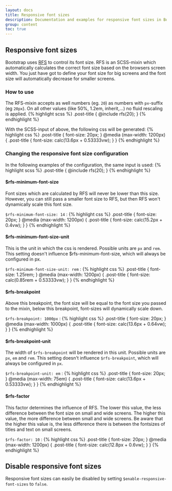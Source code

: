 ```yaml
---
layout: docs
title: Responsive font sizes
description: Documentation and examples for responsive font sizes in Bootstrap.
group: content
toc: true
---
```


## Responsive font sizes
Bootstrap uses [RFS](https://github.com/MartijnCuppens/rfs) to control its font size. RFS is an SCSS-mixin which automatically calculates the correct font size based on the browsers screen width. You just have got to define your font size for big screens and the font size will automatically decrease for smaller screens.

### How to use
The RFS-mixin accepts as well numbers (eg. `20`) as numbers with `px`-suffix (eg `20px`). On all other values (like 50%, 1.2em, inherit,...) no fluid rescaling is applied.
{% highlight scss %}
.post-title {
  @include rfs(20);
}
{% endhighlight %}

With the SCSS-input of above, the following css will be generated:
{% highlight css %}
.post-title {
  font-size: 20px;
}
@media (max-width: 1200px) {
  .post-title {
    font-size: calc(13.6px + 0.53333vw);
  }
}
{% endhighlight %}

### Changing the responsive font size configuration
In the following examples of the configuration, the same input is used:
{% highlight scss %}
.post-title {
  @include rfs(20);
}
{% endhighlight %}

#### $rfs-minimum-font-size
Font sizes which are calculated by RFS will never be lower than this size. However, you can still pass a smaller font size to RFS, but then RFS won't dynamically scale this font size.

`$rfs-minimum-font-size: 14` :
{% highlight css %}
.post-title {
  font-size: 20px;
}
@media (max-width: 1200px) {
  .post-title {
    font-size: calc(15.2px + 0.4vw);
  }
}
{% endhighlight %}

#### $rfs-minimum-font-size-unit
This is the unit in which the css is rendered. Possible units are `px` and `rem`. This setting doesn't influence $rfs-minimum-font-size, which will always be configured in px.

`$rfs-minimum-font-size-unit: rem` :
{% highlight css %}
.post-title {
  font-size: 1.25rem;
}
@media (max-width: 1200px) {
  .post-title {
    font-size: calc(0.85rem + 0.53333vw);
  }
}
{% endhighlight %}

#### $rfs-breakpoint
Above this breakpoint, the font size will be equal to the font size you passed to the mixin, below this breakpoint, font-sizes will dynamically scale down.

`$rfs-breakpoint: 1000px` :
{% highlight css %}
.post-title {
  font-size: 20px;
}
@media (max-width: 1000px) {
  .post-title {
    font-size: calc(13.6px + 0.64vw);
  }
}
{% endhighlight %}

#### $rfs-breakpoint-unit
The width of `$rfs-breakpoint` will be rendered in this unit. Possible units are `px`, `em` and `rem`. This setting doesn't influence `$rfs-breakpoint`, which will always be configured in `px`.

`$rfs-breakpoint-unit: em` :
{% highlight css %}
.post-title {
  font-size: 20px;
}
@media (max-width: 75em) {
  .post-title {
    font-size: calc(13.6px + 0.53333vw);
  }
}
{% endhighlight %}

#### $rfs-factor
This factor determines the influence of RFS. The lower this value, the less difference between the font size on small and wide screens. The higher this value, the more difference between small and wide screens. Be aware that the higher this value is, the less difference there is between the fontsizes of titles and text on small screens.

`$rfs-factor: 10` :
{% highlight css %}
.post-title {
  font-size: 20px;
}
@media (max-width: 1200px) {
  .post-title {
    font-size: calc(12.8px + 0.6vw);
  }
}
{% endhighlight %}


## Disable responsive font sizes
Responsive font sizes can easily be disabled by setting `$enable-responsive-font-sizes` to `false`.
